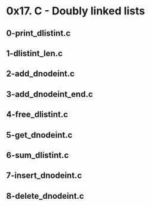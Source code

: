 # 0x17. C - Doubly linked lists
## 0-print_dlistint.c
## 1-dlistint_len.c
## 2-add_dnodeint.c
## 3-add_dnodeint_end.c
## 4-free_dlistint.c
## 5-get_dnodeint.c
## 6-sum_dlistint.c
## 7-insert_dnodeint.c
## 8-delete_dnodeint.c
